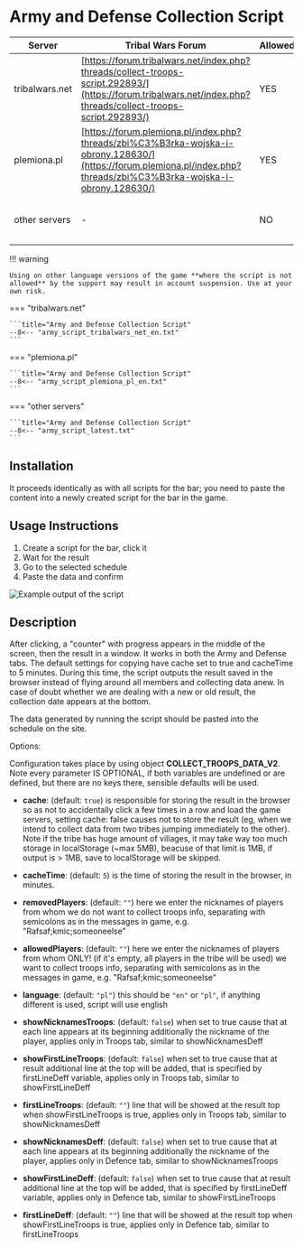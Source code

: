 # Army and Defense Collection Script

| Server         | Tribal Wars Forum                                                                                                                                                    | Allowed | Code                                                                                                                 |
| -------------- | -------------------------------------------------------------------------------------------------------------------------------------------------------------------- | ------- | -------------------------------------------------------------------------------------------------------------------- |
| tribalwars.net | [https://forum.tribalwars.net/index.php?threads/collect-troops-script.292893/](https://forum.tribalwars.net/index.php?threads/collect-troops-script.292893/)         | YES     | [Code on GitHub (v2.1)](https://github.com/rafsaf/scripts_tribal_wars/blob/2024-09-09-2/src/collect_troops_v2.1.ts)  |
| plemiona.pl    | [https://forum.plemiona.pl/index.php?threads/zbi%C3%B3rka-wojska-i-obrony.128630/](https://forum.plemiona.pl/index.php?threads/zbi%C3%B3rka-wojska-i-obrony.128630/) | YES     | [Code on GitHub (v2)](https://github.com/rafsaf/scripts_tribal_wars/blob/2024-09-01/public/collect_troops_v2.js)     |
| other servers  | -                                                                                                                                                                    | NO      | [Code on GitHub (v2.3)](https://github.com/rafsaf/scripts_tribal_wars/blob/2025-09-22/public/collect_troops_v2.3.js) |

!!! warning

    Using on other language versions of the game **where the script is not allowed** by the support may result in account suspension. Use at your own risk.

=== "tribalwars.net"

    ```title="Army and Defense Collection Script"
    --8<-- "army_script_tribalwars_net_en.txt"
    ```

=== "plemiona.pl"

    ```title="Army and Defense Collection Script"
    --8<-- "army_script_plemiona_pl_en.txt"
    ```

=== "other servers"

    ```title="Army and Defense Collection Script"
    --8<-- "army_script_latest.txt"
    ```

## Installation

It proceeds identically as with all scripts for the bar; you need to paste the content into a newly created script for the bar in the game.

## Usage Instructions

1. Create a script for the bar, click it
2. Wait for the result
3. Go to the selected schedule
4. Paste the data and confirm

![Example output of the script](image-2.png)

## Description

After clicking, a "counter" with progress appears in the middle of the screen, then the result in a window. It works in both the Army and Defense tabs. The default settings for copying have cache set to true and cacheTime to 5 minutes. During this time, the script outputs the result saved in the browser instead of flying around all members and collecting data anew. In case of doubt whether we are dealing with a new or old result, the collection date appears at the bottom.

The data generated by running the script should be pasted into the schedule on the site.

Options:

Configuration takes place by using object **COLLECT_TROOPS_DATA_V2**. Note every parameter IS OPTIONAL, if both variables are
undefined or are defined, but there are no keys there, sensible
defaults will be used.

- **cache**: <boolean> (default: `true`) is responsible for storing the result
  in the browser so as not to accidentally click a few times in a row and
  load the game servers, setting cache: false causes not to store the result
  (eg, when we intend to collect data from two tribes jumping immediately
  to the other). Note if the tribe has huge amount of villages, it may take way
  too much storage in localStorage (~max 5MB), beacuse of that limit is 1MB,
  if output is > 1MB, save to localStorage will be skipped.

- **cacheTime**: <number> (default: `5`) is the time of storing the result in
  the browser, in minutes.

- **removedPlayers**: <string> (default: `""`) here we enter the nicknames of players
  from whom we do not want to collect troops info, separating with semicolons as in
  the messages in game, e.g. "Rafsaf;kmic;someoneelse"

- **allowedPlayers**: <string> (default: `""`) here we enter the nicknames of players
  from whom ONLY! (if it's empty, all players in the tribe will be used) we want to
  collect troops info, separating with semicolons as in the messages in game,
  e.g. "Rafsaf;kmic;someoneelse"

- **language**: <string> (default: `"pl"`) this should be `"en"` or `"pl"`, if anything
  different is used, script will use english

- **showNicknamesTroops**: <boolean> (default: `false`) when set to true cause that
  at each line appears at its beginning additionally the nickname of the player,
  applies only in Troops tab, similar to showNicknamesDeff

- **showFirstLineTroops**: <boolean> (default: `false`) when set to true cause that
  at result additional line at the top will be added, that is specified by
  firstLineDeff variable, applies only in Troops tab, similar to showFirstLineDeff

- **firstLineTroops**: <string> (default: `""`) line that will be showed at the result top
  when showFirstLineTroops is true, applies only in Troops tab, similar to
  showNicknamesDeff

- **showNicknamesDeff**: <boolean> (default: `false`) when set to true cause that
  at each line appears at its beginning additionally the nickname of the player,
  applies only in Defence tab, similar to showNicknamesTroops

- **showFirstLineDeff**: <boolean> (default: `false`) when set to true cause that
  at result additional line at the top will be added, that is specified by
  firstLineDeff variable, applies only in Defence tab, similar to showFirstLineTroops

- **firstLineDeff**: <string> (default: `""`) line that will be showed at the result top
  when showFirstLineTroops is true, applies only in Defence tab, similar
  to firstLineTroops
